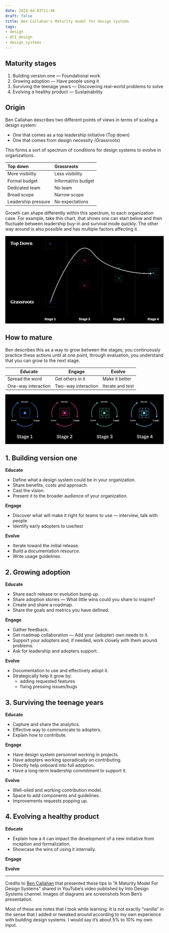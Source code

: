 ```yaml
---
date: 2024-04-03T11:46
draft: false
title: Ben Callahan's Maturity model for design systems
tags:
- design
- HCI_design
- design_systems
---
```


## Maturity stages

1. Building version one — Foundational work
2. Growing adoption — Have people using it
3. Surviving the teenage years — Discovering real-world problems to solve
4. Evolving a healthy product — Sustainability

## Origin

Ben Callahan describes two different points of views in terms of scaling a design system:

- One that comes as a top leadership initiative (Top down)
- One that comes from design necessity (Grassroots)

This forms a sort of spectrum of conditions for design systems to evolve in organizations.

| Top down              | Grassroots            |
| :---                  | :---                  |
| More visibility       | Less visibility       |
| Formal budget         | Informal/no budget    |
| Dedicated team        | No team               |
| Broad scope           | Narrow scope          |
| Leadership pressure   | No expectations       |

Growth can shape differently within this spectrum, to each organization case. For example, take this chart, that shows one can start below and then fluctuate between leadership buy-in and survival mode quickly. The other way around is also possible and has multiple factors affecting it.

![](../attachment/vsc-paste/maturity-model-for-design-systems-240403121117.png)

## How to mature

Ben describes this as a way to grow between the stages; you continuously practice these actions until at one point, through evaluation, you understand that you can grow to the next stage.

| Educate   | Engage    | Evolve    |
| --        | --        | --        |
| Spread the word | Get others in it | Make it better |
| One-way interaction | Two-way interaction | Iterate and test |

![](../attachment/vsc-paste/maturity-model-for-design-systems-240403122832.png)

## 1. Building version one

**Educate**

- Define what a design system could be in your organization.
- Share benefits, costs and approach.
- Cast the vision.
- Present it to the broader audience of your organization.

**Engage**

- Discover what will make it right for teams to use — interview, talk with people
- Identify early adopters to use/test

**Evolve**

- Iterate toward the initial release.
- Build a documentation resource.
- Write usage guidelines.

## 2. Growing adoption

**Educate**

- Share each release or evolution bump up.
- Share adoption stories — What little wins could you share to inspire?
- Create and share a roadmap.
- Share the goals and metrics you have defined.

**Engage**

- Gather feedback.
- Get roadmap collaboration — Add your (adopter) own needs to it.
- Support your adopters and, if needed, work closely with them around problems.
- Ask for leadership and adopters support.

**Evolve**

- Documentation to use and effectively adopt it.
- Strategically help it grow by:
  - adding requested features
  - fixing pressing issues/bugs

## 3. Surviving the teenage years

**Educate**

- Capture and share the analytics.
- Effective way to communicate to adopters.
- Explain how to contribute.

**Engage**

- Have design system personnel working in projects.
- Have adopters working sporadically on contributing.
- Directly help onboard into full adoption.
- Have a long-term leadership commitment to support it.

**Evolve**

- Well-oiled and working contribution model.
- Space to add components and guidelines.
- Improvements requests popping up.

## 4. Evolving a healthy product

**Educate**

- Explain how a it can impact the development of a new initiative from inception and formalization.
- Showcase the wins of using it internally.

**Engage**

**Evolve**

---

Credits to [Ben Callahan](https://bencallahan.com/) that presented these tips in “A Maturity Model For Design Systems” shared in YouTube’s video published by Into Design Systems channel. Images of diagrams are screenshots from Ben’s presentation.

Most of these are notes that I took while learning. It is not exactly “vanilla” in the sense that I added or tweaked around according to my own experience with building design systems. I would say it’s about 5% to 10% my own input.
